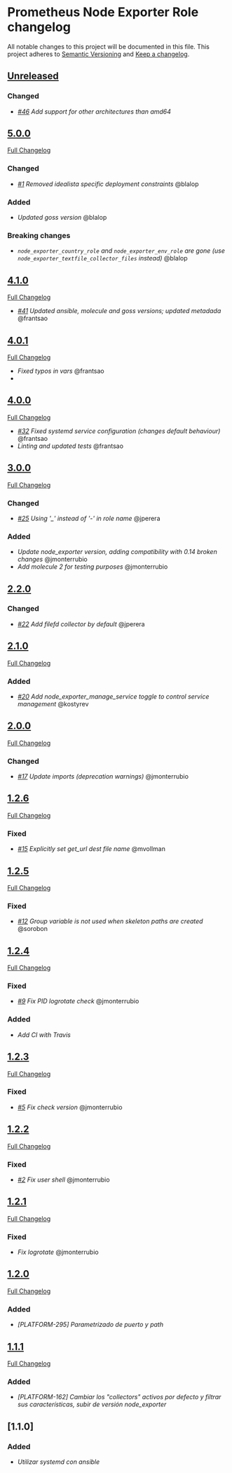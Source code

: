 # Prometheus Node Exporter Role changelog

All notable changes to this project will be documented in this file.
This project adheres to [Semantic Versioning](http://semver.org/) and [Keep a changelog](https://github.com/olivierlacan/keep-a-changelog).

## [Unreleased](https://github.com/idealista/prometheus_node_exporter_role/tree/develop)
### Changed
 - *[#46](https://github.com/idealista/prometheus_node_exporter_role/issues/46) Add support for other architectures than amd64*

## [5.0.0](https://github.com/idealista/prometheus_node_exporter_role/tree/5.0.0)
[Full Changelog](https://github.com/idealista/prometheus_node_exporter_role/compare/4.1.0...5.0.0)
### Changed
 - *[#1](https://github.com/idealista/prometheus_node_exporter_role/issues/1) Removed idealista specific deployment constraints* @blalop
### Added
- *Updated goss version* @blalop
### Breaking changes
- *`node_exporter_country_role` and `node_exporter_env_role` are gone (use `node_exporter_textfile_collector_files` instead)* @blalop

## [4.1.0](https://github.com/idealista/prometheus_node_exporter_role/tree/4.1.0)
[Full Changelog](https://github.com/idealista/prometheus_node_exporter_role/compare/4.0.1...4.1.0)
- *[#41](https://github.com/idealista/prometheus_node_exporter_role/issues/41) Updated ansible, molecule and goss versions; updated metadada* @frantsao

## [4.0.1](https://github.com/idealista/prometheus_node_exporter_role/tree/4.0.1)
[Full Changelog](https://github.com/idealista/prometheus_node_exporter_role/compare/4.0.0...4.0.1)
- *Fixed typos in vars* @frantsao
-
## [4.0.0](https://github.com/idealista/prometheus_node_exporter_role/tree/4.0.0)
[Full Changelog](https://github.com/idealista/prometheus_node_exporter_role/compare/3.0.0...4.0.0)
- *[#32](https://github.com/idealista/prometheus_node_exporter_role/issues/32) Fixed systemd service configuration (changes default behaviour)* @frantsao
- *Linting and updated tests* @frantsao

## [3.0.0](https://github.com/idealista/prometheus_node_exporter_role/tree/3.0.0)
[Full Changelog](https://github.com/idealista/prometheus_node_exporter_role/compare/2.2.0...3.0.0)
### Changed
- *[#25](https://github.com/idealista/prometheus_node_exporter_role/issues/25) Using '_' instead of '-' in role name* @jperera
### Added
- *Update node_exporter version, adding compatibility with 0.14 broken changes* @jmonterrubio
- *Add molecule 2 for testing purposes* @jmonterrubio

## [2.2.0](https://github.com/idealista/prometheus_node_exporter_role/tree/2.2.0)
### Changed
- *[#22](https://github.com/idealista/prometheus_node_exporter_role/issues/22) Add filefd collector by default* @jperera

## [2.1.0](https://github.com/idealista/prometheus_node_exporter_role/tree/2.1.0)
[Full Changelog](https://github.com/idealista/prometheus_node_exporter_role/compare/2.0.0...2.1.0)
### Added
- *[#20](https://github.com/idealista/prometheus_node_exporter_role/pull/20) Add node_exporter_manage_service toggle to control service management* @kostyrev

## [2.0.0](https://github.com/idealista/prometheus_node_exporter_role/tree/2.0.0)
[Full Changelog](https://github.com/idealista/prometheus_node_exporter_role/compare/1.2.6...2.0.0)
### Changed
- *[#17](https://github.com/idealista/prometheus_node_exporter_role/issues/17) Update imports (deprecation warnings)* @jmonterrubio

## [1.2.6](https://github.com/idealista/prometheus_node_exporter_role/tree/1.2.6)
[Full Changelog](https://github.com/idealista/prometheus_node_exporter_role/compare/1.2.5...1.2.6)
### Fixed
- *[#15](https://github.com/idealista/prometheus_node_exporter_role/pull/15) Explicitly set get_url dest file name* @mvollman

## [1.2.5](https://github.com/idealista/prometheus_node_exporter_role/tree/1.2.5)
[Full Changelog](https://github.com/idealista/prometheus_node_exporter_role/compare/1.2.4...1.2.5)
### Fixed
- *[#12](https://github.com/idealista/prometheus_node_exporter_role/issues/12) Group variable is not used when skeleton paths are created* @sorobon

## [1.2.4](https://github.com/idealista/prometheus_node_exporter_role/tree/1.2.4)
[Full Changelog](https://github.com/idealista/prometheus_node_exporter_role/compare/1.2.3...1.2.4)
### Fixed
- *[#9](https://github.com/idealista/prometheus_node_exporter_role/issues/9) Fix PID logrotate check* @jmonterrubio

### Added
- *Add CI with Travis*

## [1.2.3](https://github.com/idealista/prometheus_node_exporter_role/tree/1.2.3)
[Full Changelog](https://github.com/idealista/prometheus_node_exporter_role/compare/1.2.2...1.2.3)
### Fixed
- *[#5](https://github.com/idealista/prometheus_node_exporter_role/issues/5) Fix check version* @jmonterrubio

## [1.2.2](https://github.com/idealista/prometheus_node_exporter_role/tree/1.2.2)
[Full Changelog](https://github.com/idealista/prometheus_node_exporter_role/compare/1.2.1...1.2.2)
### Fixed
- *[#2](https://github.com/idealista/prometheus_node_exporter_role/issues/2) Fix user shell* @jmonterrubio

## [1.2.1](https://github.com/idealista/prometheus_node_exporter_role/tree/1.2.1)
[Full Changelog](https://github.com/idealista/prometheus_node_exporter_role/compare/1.2.0...1.2.1)
### Fixed
- *Fix logrotate* @jmonterrubio

## [1.2.0](https://github.com/idealista/prometheus_node_exporter_role/tree/1.2.0)
[Full Changelog](https://github.com/idealista/prometheus_node_exporter_role/compare/1.1.1...1.2.0)
### Added
- *[PLATFORM-295] Parametrizado de puerto y path*

## [1.1.1](https://github.com/idealista/prometheus_node_exporter_role/tree/1.1.1)
[Full Changelog](https://github.com/idealista/prometheus_node_exporter_role/compare/1.1.0...1.1.1)
### Added
- *[PLATFORM-162] Cambiar los "collectors" activos por defecto y filtrar sus características, subir de versión node_exporter*

## [1.1.0]
### Added
- *Utilizar systemd con ansible*
